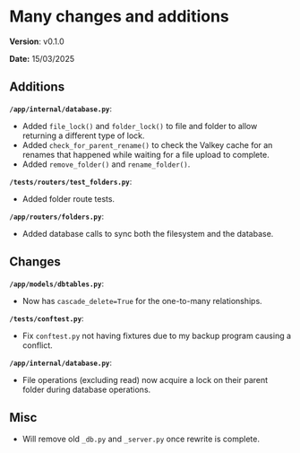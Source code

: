 # Many changes and additions

**Version**: v0.1.0

**Date:** 15/03/2025

## Additions

**`/app/internal/database.py`**:

* Added `file_lock()` and `folder_lock()` to file and folder to allow returning a different type of lock.
* Added `check_for_parent_rename()` to check the Valkey cache for an renames that happened
  while waiting for a file upload to complete.
* Added `remove_folder()` and `rename_folder()`.

**`/tests/routers/test_folders.py`**:

* Added folder route tests.

**`/app/routers/folders.py`**:

* Added database calls to sync both the filesystem and the database.

## Changes

**`/app/models/dbtables.py`**:

* Now has `cascade_delete=True` for the one-to-many relationships.

**`/tests/conftest.py`**:

* Fix `conftest.py` not having fixtures due to my backup program causing a conflict.

**`/app/internal/database.py`**:

* File operations (excluding read) now acquire a lock on their parent folder during database operations.

## Misc

* Will remove old `_db.py` and `_server.py` once rewrite is complete.
